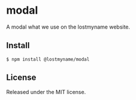 # modal

A modal what we use on the lostmyname website.

## Install

```
$ npm install @lostmyname/modal
```

## License

Released under the MIT license.
